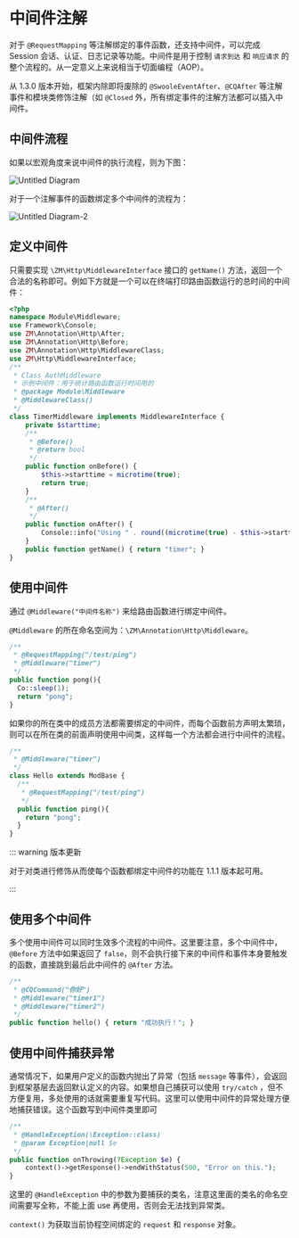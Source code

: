 # 中间件注解

对于 `@RequestMapping` 等注解绑定的事件函数，还支持中间件，可以完成 Session 会话、认证、日志记录等功能。中间件是用于控制 `请求到达` 和 `响应请求` 的整个流程的。从一定意义上来说相当于切面编程（AOP）。

从 1.3.0 版本开始，框架内除即将废除的 `@SwooleEventAfter`、`@CQAfter` 等注解事件和模块类修饰注解（如 `@Closed` 外，所有绑定事件的注解方法都可以插入中间件。

## 中间件流程

如果以宏观角度来说中间件的执行流程，则为下图：

![Untitled Diagram](/Users/jerry/project/git-project/zhamao-framework-docs/docs/.vuepress/public/images/diagram3.png)

对于一个注解事件的函数绑定多个中间件的流程为：

![Untitled Diagram-2](/Users/jerry/project/git-project/zhamao-framework-docs/docs/.vuepress/public/images/diagram4.png)

## 定义中间件

只需要实现 `\ZM\Http\MiddlewareInterface` 接口的 `getName()` 方法，返回一个合法的名称即可。例如下方就是一个可以在终端打印路由函数运行的总时间的中间件：

```php
<?php
namespace Module\Middleware;
use Framework\Console;
use ZM\Annotation\Http\After;
use ZM\Annotation\Http\Before;
use ZM\Annotation\Http\MiddlewareClass;
use ZM\Http\MiddlewareInterface;
/**
 * Class AuthMiddleware
 * 示例中间件：用于统计路由函数运行时间用的
 * @package Module\Middleware
 * @MiddlewareClass()
 */
class TimerMiddleware implements MiddlewareInterface {
    private $starttime;
    /**
     * @Before()
     * @return bool
     */
    public function onBefore() {
        $this->starttime = microtime(true);
        return true;
    }
    /**
     * @After()
     */
    public function onAfter() {
        Console::info("Using " . round((microtime(true) - $this->starttime) * 1000, 2) . " ms.");
    }
    public function getName() { return "timer"; }
}
```



## 使用中间件

通过 `@Middleware("中间件名称")` 来给路由函数进行绑定中间件。

`@Middleware` 的所在命名空间为：`\ZM\Annotation\Http\Middleware`。

```php
/**
 * @RequestMapping("/test/ping")
 * @Middleware("timer")
 */
public function pong(){
  Co::sleep(1);
  return "pong";
}
```

如果你的所在类中的成员方法都需要绑定的中间件，而每个函数前方声明太繁琐，则可以在所在类的前面声明使用中间类，这样每一个方法都会进行中间件的流程。

```php
/**
 * @Middleware("timer")
 */
class Hello extends ModBase {
  /**
   * @RequestMapping("/test/ping")
   */
  public function ping(){
    return "pong";
  }
}
```

::: warning 版本更新

对于对类进行修饰从而使每个函数都绑定中间件的功能在 1.1.1 版本起可用。

:::

## 使用多个中间件

多个使用中间件可以同时生效多个流程的中间件。这里要注意，多个中间件中，`@Before` 方法中如果返回了 `false`，则不会执行接下来的中间件和事件本身要触发的函数，直接跳到最后此中间件的 `@After` 方法。

```php
/**
 * @CQCommand("你好")
 * @Middleware("timer1")
 * @Middleware("timer2")
 */
public function hello() { return "成功执行！"; }
```



## 使用中间件捕获异常

通常情况下，如果用户定义的函数内抛出了异常（包括 `message` 等事件），会返回到框架基层去返回默认定义的内容。如果想自己捕获可以使用 `try/catch` ，但不方便复用，多处使用的话就需要重复写代码。这里可以使用中间件的异常处理方便地捕获错误。这个函数写到中间件类里即可

```php
/**
 * @HandleException(\Exception::class)
 * @param Exception|null $e
 */
public function onThrowing(?Exception $e) {
    context()->getResponse()->endWithStatus(500, "Error on this.");
}
```

这里的 `@HandleException` 中的参数为要捕获的类名，注意这里面的类名的命名空间需要写全称，不能上面 use 再使用，否则会无法找到异常类。

`context()` 为获取当前协程空间绑定的 `request` 和 `response` 对象。